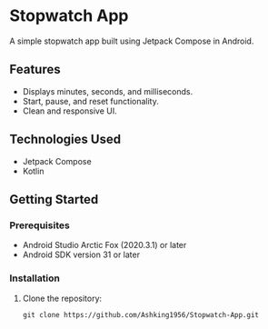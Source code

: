 # Stopwatch App
A simple stopwatch app built using Jetpack Compose in Android.

## Features
- Displays minutes, seconds, and milliseconds.
- Start, pause, and reset functionality.
- Clean and responsive UI.

## Technologies Used
- Jetpack Compose
- Kotlin

## Getting Started
### Prerequisites
- Android Studio Arctic Fox (2020.3.1) or later
- Android SDK version 31 or later

### Installation
1. Clone the repository:
   ```
   git clone https://github.com/Ashking1956/Stopwatch-App.git
   ```
